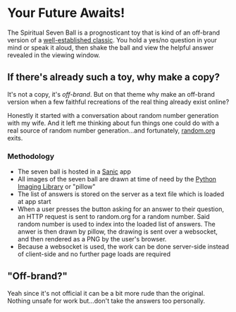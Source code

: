 # Your Future Awaits!
The Spiritual Seven Ball is a prognosticant toy that is kind of an off-brand version of a [well-established classic](https://en.wikipedia.org/wiki/Magic_8_Ball). You hold a yes/no question in your mind or speak it aloud, then shake the ball and view the helpful answer revealed in the viewing window.

## If there's already such a toy, why make a copy?
It's not a copy, it's *off-brand*. But on that theme why make an off-brand version when a few faithful recreations of the real thing already exist online?

Honestly it started with a conversation about random number generation with my wife. And it left me thinking about fun things one could do with a real source of random number generation...and fortunately, [random.org](random.org) exits.

### Methodology
* The seven ball is hosted in a [Sanic](sanic.dev) app
* All images of the seven ball are drawn at time of need by the [Python Imaging Library](https://github.com/python-pillow/Pillow) or "pillow"
* The list of answers is stored on the server as a text file which is loaded at app start
* When a user presses the button asking for an answer to their question, an HTTP request is sent to random.org for a random number. Said random number is used to index into the loaded list of answers. The anwer is then drawn by pillow, the drawing is sent over a websocket, and then rendered as a PNG by the user's browser.
* Because a websocket is used, the work can be done server-side instead of client-side and no further page loads are required

## "Off-brand?"
Yeah since it's not official it can be a bit more rude than the original. Nothing unsafe for work but...don't take the answers too personally.
